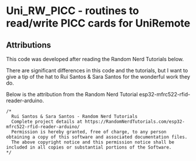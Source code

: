 # Uni_RW_PICC - routines to read/write PICC cards for UniRemote

## Attributions

This code was developed after reading the Random Nerd Tutorials below.<br>

There are significant differences in this code and the tutorials,
but I want to give a tip of the hat to Rui Santos & Sara Santos for the
wonderful work they do.

Below is the attribution from the Random Nerd Tutorial esp32-mfrc522-rfid-reader-arduino.
```
/*
  Rui Santos & Sara Santos - Random Nerd Tutorials
  Complete project details at https://RandomNerdTutorials.com/esp32-mfrc522-rfid-reader-arduino/
  Permission is hereby granted, free of charge, to any person obtaining a copy of this software and associated documentation files.  
  The above copyright notice and this permission notice shall be included in all copies or substantial portions of the Software.
*/
```
